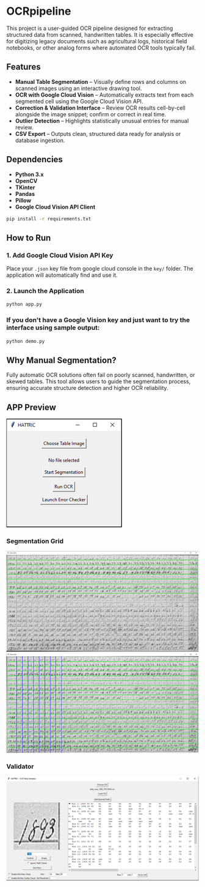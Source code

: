 # OCRpipeline
This project is a user-guided OCR pipeline designed for extracting structured data from scanned, handwritten tables. It is especially effective for digitizing legacy documents such as agricultural logs, historical field notebooks, or other analog forms where automated OCR tools typically fail.

## Features

- **Manual Table Segmentation** – Visually define rows and columns on scanned images using an interactive drawing tool.
- **OCR with Google Cloud Vision** – Automatically extracts text from each segmented cell using the Google Cloud Vision API.
- **Correction & Validation Interface** – Review OCR results cell-by-cell alongside the image snippet; confirm or correct in real time.
- **Outlier Detection** – Highlights statistically unusual entries for manual review.
- **CSV Export** – Outputs clean, structured data ready for analysis or database ingestion.

## Dependencies

- **Python 3.x**
- **OpenCV**
- **TKinter**
- **Pandas**
- **Pillow**
- **Google Cloud Vision API Client**
```bash
pip install -r requirements.txt
```

## How to Run

### 1. Add Google Cloud Vision API Key

Place your `.json` key file from google cloud console in the `key/` folder. The application will automatically find and use it.

### 2. Launch the Application

```bash
python app.py
```
### If you don't have a Google Vision key and just want to try the interface using sample output:

```bash
python demo.py
```

## Why Manual Segmentation?

Fully automatic OCR solutions often fail on poorly scanned, handwritten, or skewed tables. This tool allows users to guide the segmentation process, ensuring accurate structure detection and higher OCR reliability.

## APP Preview

![app GUI](documentation/startup.PNG)

### Segmentation Grid
![Segment Grid](documentation/grid_rows.PNG)
![Segment Grid](documentation/grid_columns.PNG)

### Validator
![valid GUI](documentation/error_check.PNG)
